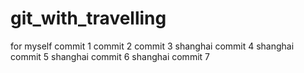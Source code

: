 # git_with_travelling
for myself
commit 1
commit 2 
commit 3 
shanghai commit 4 
shanghai commit 5 
shanghai commit 6 
shanghai commit 7 
